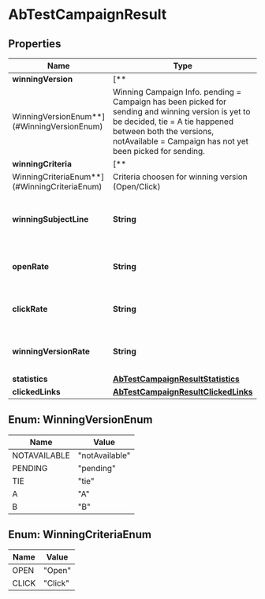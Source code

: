 # AbTestCampaignResult

## Properties

Name | Type | Description | Notes
------------ | ------------- | ------------- | -------------
**winningVersion** | [**
WinningVersionEnum**](#WinningVersionEnum) | Winning Campaign Info. pending &#x3D; Campaign has been picked for sending and winning version is yet to be decided, tie &#x3D; A tie happened between both the versions, notAvailable &#x3D; Campaign has not yet been picked for sending. |  [optional]
**winningCriteria** | [**
WinningCriteriaEnum**](#WinningCriteriaEnum) | Criteria choosen for winning version (Open/Click) |  [optional]
**winningSubjectLine** | **String** | Subject Line of current winning version |  [optional]
**openRate** | **String** | Open rate for current winning version |  [optional]
**clickRate** | **String** | Click rate for current winning version |  [optional]
**winningVersionRate** | **String** | Open/Click rate for the winner version |  [optional]
**statistics** | [**AbTestCampaignResultStatistics**](AbTestCampaignResultStatistics.md) |  |  [optional]
**clickedLinks** | [**AbTestCampaignResultClickedLinks**](AbTestCampaignResultClickedLinks.md) |  |  [optional]

<a name="WinningVersionEnum"></a>

## Enum: WinningVersionEnum

Name | Value
---- | -----
NOTAVAILABLE | &quot;notAvailable&quot;
PENDING | &quot;pending&quot;
TIE | &quot;tie&quot;
A | &quot;A&quot;
B | &quot;B&quot;

<a name="WinningCriteriaEnum"></a>

## Enum: WinningCriteriaEnum

Name | Value
---- | -----
OPEN | &quot;Open&quot;
CLICK | &quot;Click&quot;



